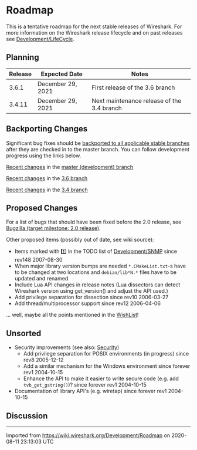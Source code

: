 # Roadmap

This is a tentative roadmap for the next stable releases of Wireshark. For more information on the Wireshark release lifecycle and on past releases see [Development/LifeCycle](/Development/LifeCycle).

## Planning

| **Release** | **Expected Date** | **Notes** |
|-------------|-------------------|-----------|
| 3.6.1 | December 29, 2021 | First release of the 3.6 branch |
| 3.4.11 | December 29, 2021 | Next maintenance release of the 3.4 branch |

## Backporting Changes

Significant bug fixes should be [backported to all applicable stable branches](Development/SubmittingPatches#backporting-a-change-to-a-release-branch) after they are checked in to the master branch. You can follow development progress using the links below.

[Recent changes](https://gitlab.com/wireshark/wireshark/commits/master) in the [master (development) branch](https://gitlab.com/wireshark/wireshark/-/tree/master)

[Recent changes](https://gitlab.com/wireshark/wireshark/commits/release-3.6) in the [3.6 branch](https://gitlab.com/wireshark/wireshark/-/tree/release-3.6)

[Recent changes](https://gitlab.com/wireshark/wireshark/commits/release-3.4) in the [3.4 branch](https://gitlab.com/wireshark/wireshark/-/tree/release-3.4)

## Proposed Changes

For a list of bugs that should have been fixed before the 2.0 release, see [Bugzilla (target milestone: 2.0 release)](https://bugs.wireshark.org/bugzilla/buglist.cgi?resolution=---&target_milestone=2.0%20release).

Other proposed items (possibly out of date, see wiki source):

* Items marked with :one: in the TODO list of [Development/SNMP](/Development/SNMP) since rev148 2007-08-30
* When major library version bumps are needed `*.CMakeList.txt`-s have to be changed at two locations and `debian/lib*N.*` files have to be updated and renamed
* Include Lua API changes in release notes (Lua dissectors can detect Wireshark version using get_version() and adjust the API used.)
* Add privilege separation for dissection since rev10 2006-03-27
* Add thread/multiprocessor support since rev12 2006-04-06

... well, maybe all the points mentioned in the [WishList](/WishList)!

## Unsorted

* Security improvements (see also: [Security](/Security))
  * Add privilege separation for POSIX environments (in progress) since rev8 2005-12-12
  * Add a similar mechanism for the Windows environment since forever rev1 2004-10-15
  * Enhance the API to make it easier to write secure code (e.g. add `tvb_get_gstring()`)? since forever rev1 2004-10-15
* Documentation of library API's (e.g. wiretap) since forever rev1 2004-10-15

## Discussion

---

Imported from <https://wiki.wireshark.org/Development/Roadmap> on 2020-08-11 23:13:03 UTC
